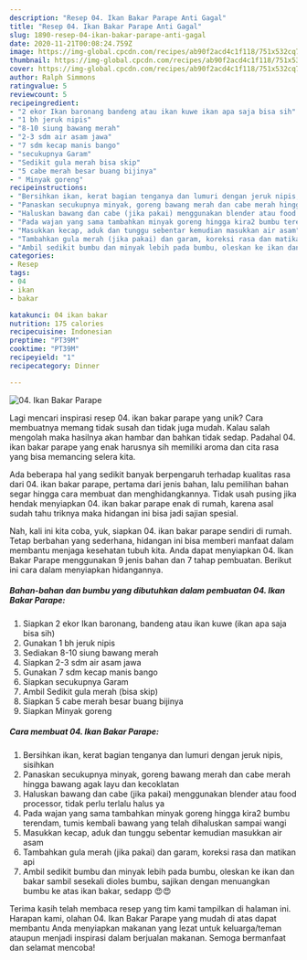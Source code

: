 ```yaml
---
description: "Resep 04. Ikan Bakar Parape Anti Gagal"
title: "Resep 04. Ikan Bakar Parape Anti Gagal"
slug: 1890-resep-04-ikan-bakar-parape-anti-gagal
date: 2020-11-21T00:08:24.759Z
image: https://img-global.cpcdn.com/recipes/ab90f2acd4c1f118/751x532cq70/04-ikan-bakar-parape-foto-resep-utama.jpg
thumbnail: https://img-global.cpcdn.com/recipes/ab90f2acd4c1f118/751x532cq70/04-ikan-bakar-parape-foto-resep-utama.jpg
cover: https://img-global.cpcdn.com/recipes/ab90f2acd4c1f118/751x532cq70/04-ikan-bakar-parape-foto-resep-utama.jpg
author: Ralph Simmons
ratingvalue: 5
reviewcount: 5
recipeingredient:
- "2 ekor Ikan baronang bandeng atau ikan kuwe ikan apa saja bisa sih"
- "1 bh jeruk nipis"
- "8-10 siung bawang merah"
- "2-3 sdm air asam jawa"
- "7 sdm kecap manis bango"
- "secukupnya Garam"
- "Sedikit gula merah bisa skip"
- "5 cabe merah besar buang bijinya"
- " Minyak goreng"
recipeinstructions:
- "Bersihkan ikan, kerat bagian tenganya dan lumuri dengan jeruk nipis, sisihkan"
- "Panaskan secukupnya minyak, goreng bawang merah dan cabe merah hingga bawang agak layu dan kecoklatan"
- "Haluskan bawang dan cabe (jika pakai) menggunakan blender atau food processor, tidak perlu terlalu halus ya"
- "Pada wajan yang sama tambahkan minyak goreng hingga kira2 bumbu terendam, tumis kembali bawang yang telah dihaluskan sampai wangi"
- "Masukkan kecap, aduk dan tunggu sebentar kemudian masukkan air asam"
- "Tambahkan gula merah (jika pakai) dan garam, koreksi rasa dan matikan api"
- "Ambil sedikit bumbu dan minyak lebih pada bumbu, oleskan ke ikan dan bakar sambil sesekali dioles bumbu, sajikan dengan menuangkan bumbu ke atas ikan bakar, sedapp 😍😍"
categories:
- Resep
tags:
- 04
- ikan
- bakar

katakunci: 04 ikan bakar 
nutrition: 175 calories
recipecuisine: Indonesian
preptime: "PT39M"
cooktime: "PT39M"
recipeyield: "1"
recipecategory: Dinner

---
```



![04. Ikan Bakar Parape](https://img-global.cpcdn.com/recipes/ab90f2acd4c1f118/751x532cq70/04-ikan-bakar-parape-foto-resep-utama.jpg)

Lagi mencari inspirasi resep 04. ikan bakar parape yang unik? Cara membuatnya memang tidak susah dan tidak juga mudah. Kalau salah mengolah maka hasilnya akan hambar dan bahkan tidak sedap. Padahal 04. ikan bakar parape yang enak harusnya sih memiliki aroma dan cita rasa yang bisa memancing selera kita.



Ada beberapa hal yang sedikit banyak berpengaruh terhadap kualitas rasa dari 04. ikan bakar parape, pertama dari jenis bahan, lalu pemilihan bahan segar hingga cara membuat dan menghidangkannya. Tidak usah pusing jika hendak menyiapkan 04. ikan bakar parape enak di rumah, karena asal sudah tahu triknya maka hidangan ini bisa jadi sajian spesial.


Nah, kali ini kita coba, yuk, siapkan 04. ikan bakar parape sendiri di rumah. Tetap berbahan yang sederhana, hidangan ini bisa memberi manfaat dalam membantu menjaga kesehatan tubuh kita. Anda dapat menyiapkan 04. Ikan Bakar Parape menggunakan 9 jenis bahan dan 7 tahap pembuatan. Berikut ini cara dalam menyiapkan hidangannya.

<!--inarticleads1-->

##### Bahan-bahan dan bumbu yang dibutuhkan dalam pembuatan 04. Ikan Bakar Parape:

1. Siapkan 2 ekor Ikan baronang, bandeng atau ikan kuwe (ikan apa saja bisa sih)
1. Gunakan 1 bh jeruk nipis
1. Sediakan 8-10 siung bawang merah
1. Siapkan 2-3 sdm air asam jawa
1. Gunakan 7 sdm kecap manis bango
1. Siapkan secukupnya Garam
1. Ambil Sedikit gula merah (bisa skip)
1. Siapkan 5 cabe merah besar buang bijinya
1. Siapkan  Minyak goreng




<!--inarticleads2-->

##### Cara membuat 04. Ikan Bakar Parape:

1. Bersihkan ikan, kerat bagian tenganya dan lumuri dengan jeruk nipis, sisihkan
1. Panaskan secukupnya minyak, goreng bawang merah dan cabe merah hingga bawang agak layu dan kecoklatan
1. Haluskan bawang dan cabe (jika pakai) menggunakan blender atau food processor, tidak perlu terlalu halus ya
1. Pada wajan yang sama tambahkan minyak goreng hingga kira2 bumbu terendam, tumis kembali bawang yang telah dihaluskan sampai wangi
1. Masukkan kecap, aduk dan tunggu sebentar kemudian masukkan air asam
1. Tambahkan gula merah (jika pakai) dan garam, koreksi rasa dan matikan api
1. Ambil sedikit bumbu dan minyak lebih pada bumbu, oleskan ke ikan dan bakar sambil sesekali dioles bumbu, sajikan dengan menuangkan bumbu ke atas ikan bakar, sedapp 😍😍




Terima kasih telah membaca resep yang tim kami tampilkan di halaman ini. Harapan kami, olahan 04. Ikan Bakar Parape yang mudah di atas dapat membantu Anda menyiapkan makanan yang lezat untuk keluarga/teman ataupun menjadi inspirasi dalam berjualan makanan. Semoga bermanfaat dan selamat mencoba!
